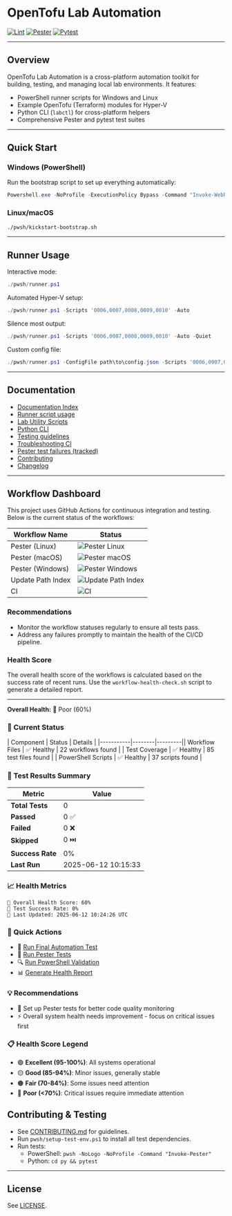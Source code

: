 # OpenTofu Lab Automation

[![Lint](https://github.com/wizzense/opentofu-lab-automation/actions/workflows/lint.yml/badge.svg)](https://github.com/wizzense/opentofu-lab-automation/actions/workflows/lint.yml)
[![Pester](https://github.com/wizzense/opentofu-lab-automation/actions/workflows/pester.yml/badge.svg)](https://github.com/wizzense/opentofu-lab-automation/actions/workflows/pester.yml)
[![Pytest](https://github.com/wizzense/opentofu-lab-automation/actions/workflows/pytest.yml/badge.svg)](https://github.com/wizzense/opentofu-lab-automation/actions/workflows/pytest.yml)

---

## Overview

OpenTofu Lab Automation is a cross-platform automation toolkit for building, testing, and managing local lab environments. It features:
- PowerShell runner scripts for Windows and Linux
- Example OpenTofu (Terraform) modules for Hyper-V
- Python CLI (`labctl`) for cross-platform helpers
- Comprehensive Pester and pytest test suites

---

## Quick Start

### Windows (PowerShell)

Run the bootstrap script to set up everything automatically:

```powershell
Powershell.exe -NoProfile -ExecutionPolicy Bypass -Command "Invoke-WebRequest -Uri 'https://raw.githubusercontent.com/wizzense/opentofu-lab-automation/refs/heads/main/pwsh/kicker-bootstrap.ps1' -OutFile '.\kicker-bootstrap.ps1'; .\kicker-bootstrap.ps1 -Quiet"
```

### Linux/macOS

```bash
./pwsh/kickstart-bootstrap.sh
```

---

## Runner Usage

Interactive mode:
```powershell
./pwsh/runner.ps1
```

Automated Hyper-V setup:
```powershell
./pwsh/runner.ps1 -Scripts '0006,0007,0008,0009,0010' -Auto
```

Silence most output:
```powershell
./pwsh/runner.ps1 -Scripts '0006,0007,0008,0009,0010' -Auto -Quiet
```

Custom config file:
```powershell
./pwsh/runner.ps1 -ConfigFile path\to\config.json -Scripts '0006,0007,0008,0009,0010' -Auto
```

---

## Documentation

- [Documentation Index](docs/index.md)
- [Runner script usage](docs/runner.md)
- [Lab Utility Scripts](docs/lab_utils.md)
- [Python CLI](docs/python-cli.md)
- [Testing guidelines](docs/testing.md)
- [Troubleshooting CI](docs/troubleshooting.md)
- [Pester test failures (tracked)](docs/pester-test-failures.md)
- [Contributing](CONTRIBUTING.md)
- [Changelog](CHANGELOG.md)

---

## Workflow Dashboard

This project uses GitHub Actions for continuous integration and testing. Below is the current status of the workflows:

| Workflow Name       | Status                                                                 |
|---------------------|------------------------------------------------------------------------|
| Pester (Linux)      | ![Pester Linux](https://github.com/opentofu-lab-automation/actions/workflows/pester-linux.yml/badge.svg) |
| Pester (macOS)      | ![Pester macOS](https://github.com/opentofu-lab-automation/actions/workflows/pester-macos.yml/badge.svg) |
| Pester (Windows)    | ![Pester Windows](https://github.com/opentofu-lab-automation/actions/workflows/pester-windows.yml/badge.svg) |
| Update Path Index   | ![Update Path Index](https://github.com/opentofu-lab-automation/actions/workflows/update-path-index.yml/badge.svg) |
| CI                  | ![CI](https://github.com/opentofu-lab-automation/actions/workflows/ci.yml/badge.svg) |

### Recommendations
- Monitor the workflow statuses regularly to ensure all tests pass.
- Address any failures promptly to maintain the health of the CI/CD pipeline.

### Health Score
The overall health score of the workflows is calculated based on the success rate of recent runs. Use the `workflow-health-check.sh` script to generate a detailed report.

---  
**Overall Health:** 🔴 Poor (60%)

### 🚀 Current Status

| Component | Status | Details |
|-----------|--------|---------|| Workflow Files | ✅ Healthy | 22 workflows found |
| Test Coverage | ✅ Healthy | 85 test files found |
| PowerShell Scripts | ✅ Healthy | 37 scripts found |

### 🧪 Test Results Summary

| Metric | Value |
|--------|-------|
| **Total Tests** | 0 |
| **Passed** | 0 ✅ |
| **Failed** | 0 ❌ |
| **Skipped** | 0 ⏭️ |
| **Success Rate** | 0% |
| **Last Run** | 2025-06-12 10:15:33 |

### 📈 Health Metrics

```
🎯 Overall Health Score: 60%
🧪 Test Success Rate: 0%
📅 Last Updated: 2025-06-12 10:24:26 UTC
```

### 🔧 Quick Actions

- 🔄 [Run Final Automation Test](../../final-automation-test.ps1)
- 🧪 [Run Pester Tests](../../actions/workflows/pester.yml) 
- 🔍 [Run PowerShell Validation](../../tools/Validate-PowerShellScripts.ps1)
- 📊 [Generate Health Report](../../scripts/generate-dashboard.ps1)

### 💡 Recommendations
- 🧪 Set up Pester tests for better code quality monitoring
- ⚡ Overall system health needs improvement - focus on critical issues first

### 📋 Health Score Legend

- 🟢 **Excellent (95-100%)**: All systems operational
- 🟡 **Good (85-94%)**: Minor issues, generally stable  
- 🟠 **Fair (70-84%)**: Some issues need attention
- 🔴 **Poor (<70%)**: Critical issues require immediate attention

<!-- DASHBOARD END -->

## Contributing & Testing

- See [CONTRIBUTING.md](CONTRIBUTING.md) for guidelines.
- Run `pwsh/setup-test-env.ps1` to install all test dependencies.
- Run tests:
  - PowerShell: `pwsh -NoLogo -NoProfile -Command "Invoke-Pester"`
  - Python: `cd py && pytest`

---

## License

See [LICENSE](LICENSE).



